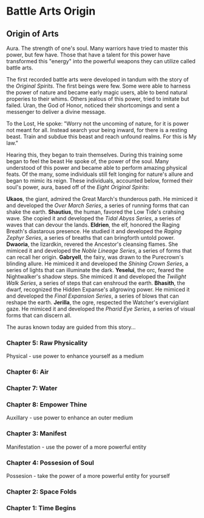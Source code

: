 # Battle Arts Origin

## Origin of Arts
Aura. 
The strength of one's soul. 
Many warriors have tried to master this power, but few have. Those that have a talent for this power have transformed this "energy" into the powerful weapons they can utilize called battle arts.

The first recorded battle arts were developed in tandum with the story of the *Original Spirits*. The first beings were few. Some were able to harness the power of nature and became early magic users, able to bend natural properies to their whims. Others jealous of this power, tried to imitate but failed. Uran, the God of Honor, noticed their shortcomings and sent a messenger to deliver a divine message. 

To the Lost, He spoke:
"Worry not the uncoming of nature, for it is power not meant for all.
Instead search your being inward, for there is a resting beast.
Train and subdue this beast and reach unfound realms.
For this is My law."

Hearing this, they began to train themselves. During this training some began to feel the beast He spoke of, the power of the soul. Many understood of this power and became able to perform amazing physical feats. Of the many, some individuals still felt longing for nature's allure and began to mimic its reign. These individuals, accounted below, formed their soul's power, aura, based off of the *Eight Original Spirits*:

__Ukaos__, the giant, admired the Great March's thunderous path. He mimiced it and developed the *Over March Series*, a series of running forms that can shake the earth.
__Shautius__, the human, favored the Low Tide's crahsing wave. She copied it and developed the *Tidal Abyss Series*, a series of waves that can devour the lands.
__Eldrien__, the elf, honored the Raging Breath's diastarous presence. He studied it and developed the *Raging Zephyr Series*, a series of breaths that can bringforth untold power.
__Dwaoria__, the lizardkin, revered the Ancestor's cleansing flames. She mimiced it and developed the *Noble Lineage Series*, a series of forms that can recall her origin.
__Gabryell__, the fairy, was drawn to the Purecrown's blinding allure. He mimiced it and developed the *Shining Crown Series*, a series of lights that can illuminate the dark.
__Yeselui__, the orc, feared the Nightwalker's shadow steps. She mimiced it and developed the *Twilight Walk Series*, a series of steps that can enshroud the earth.
__Bhasith__, the dwarf, recognized the Hidden Expanse's allgrowing power. He mimiced it and developed the *Final Expansion Series*, a series of blows that can reshape the earth.
__Jerilla__, the ogre, respected the Watcher's evervigilant gaze. He mimiced it and developed the *Pharid Eye Series*, a series of visual forms that can discern all.

The auras known today are guided from this story...

### Chapter 5: Raw Physicality
Physical - use power to enhance yourself as a medium

### Chapter 6: Air
### Chapter 7: Water
### Chapter 8: Empower Thine
Auxillary - use power to enhance an outer medium

### Chapter 3: Manifest
Manifestation - use the power of a more powerful entity

### Chapter 4: Possesion of Soul
Possesion - take the power of a more powerful entity for yourself
### Chapter 2: Space Folds 
### Chapter 1: Time Begins